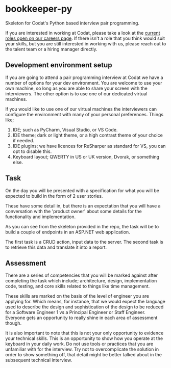 # bookkeeper-py

Skeleton for Codat's Python based interview pair programming.

If you are interested in working at Codat, please take a look at the [current roles open on our careers page](https://www.codat.io/careers/). If there isn't a role that you think would suit your skills, but you are still interested in working with us, please reach out to the talent team or a hiring manager directly.

## Development environment setup

If you are going to attend a pair programming interview at Codat we have a number of options for your dev environment. You are welcome to use your own machine, so long as you are able to share your screen with the interviewers. The other option is to use one of our dedicated virtual machines.

If you would like to use one of our virtual machines the interviewers can configure the environment with many of your personal preferences. Things like;

1. IDE; such as PyCharm, Visual Studio, or VS Code.
2. IDE theme; dark or light theme, or a high contrast theme of your choice if needed.
4. IDE plugins; we have licences for ReSharper as standard for VS, you can opt to disable this.
5. Keyboard layout; QWERTY in US or UK version, Dvorak, or something else.

## Task

On the day you will be presented with a specification for what you will be expected to build in the form of 2 user stories.

These have some detail in, but there is an expectation that you will have a conversation with the 'product owner' about some details for the functionality and implementation.

As you can see from the skeleton provided in the repo, the task will be to build a couple of endpoints in an ASP.NET web application. 

The first task is a CRUD action, input data to the server. The second task is to retrieve this data and translate it into a report.

## Assessment

There are a series of competencies that you will be marked against after completing the task which include; architecture, design, implementation code, testing, and core skills related to things like time management. 

These skills are marked on the basis of the level of engineer you are applying for. Which means, for instance, that we would expect the language used to describe the design and sophistication of the design to be reduced for a Software Engineer 1 vs a Principal Engineer or Staff Engineer. Everyone gets an opportunity to really shine in each area of assessment though.

It is also important to note that this is not your only opportunity to evidence your technical skills. This is an opportunity to show how you operate at the keyboard in your daily work. Do not use tools or practices that you are unfamiliar with for the interview. Try not to overcomplicate the solution in order to show something off, that detail might be better talked about in the subsequent technical interview.
